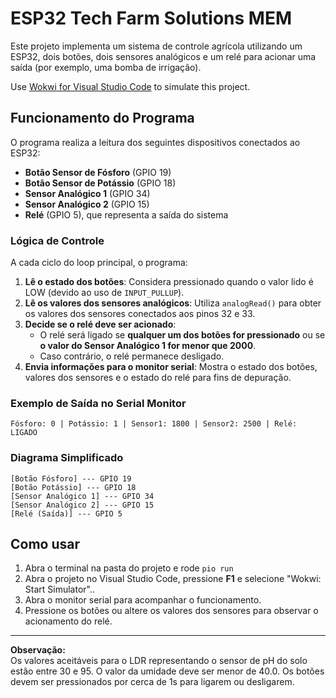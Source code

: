 # ESP32 Tech Farm Solutions MEM

Este projeto implementa um sistema de controle agrícola utilizando um ESP32, dois botões, dois sensores analógicos e um relé para acionar uma saída (por exemplo, uma bomba de irrigação).

Use [Wokwi for Visual Studio Code](https://marketplace.visualstudio.com/items?itemName=wokwi.wokwi-vscode) to simulate this project.

## Funcionamento do Programa

O programa realiza a leitura dos seguintes dispositivos conectados ao ESP32:

- **Botão Sensor de Fósforo** (GPIO 19)
- **Botão Sensor de Potássio** (GPIO 18)
- **Sensor Analógico 1** (GPIO 34)
- **Sensor Analógico 2** (GPIO 15)
- **Relé** (GPIO 5), que representa a saída do sistema

### Lógica de Controle

A cada ciclo do loop principal, o programa:

1. **Lê o estado dos botões**: Considera pressionado quando o valor lido é LOW (devido ao uso de `INPUT_PULLUP`).
2. **Lê os valores dos sensores analógicos**: Utiliza `analogRead()` para obter os valores dos sensores conectados aos pinos 32 e 33.
3. **Decide se o relé deve ser acionado**:
   - O relé será ligado se **qualquer um dos botões for pressionado** ou se **o valor do Sensor Analógico 1 for menor que 2000**.
   - Caso contrário, o relé permanece desligado.
4. **Envia informações para o monitor serial**: Mostra o estado dos botões, valores dos sensores e o estado do relé para fins de depuração.

### Exemplo de Saída no Serial Monitor

```
Fósforo: 0 | Potássio: 1 | Sensor1: 1800 | Sensor2: 2500 | Relé: LIGADO
```

### Diagrama Simplificado

```
[Botão Fósforo] --- GPIO 19
[Botão Potássio] --- GPIO 18
[Sensor Analógico 1] --- GPIO 34
[Sensor Analógico 2] --- GPIO 15
[Relé (Saída)] --- GPIO 5
```

## Como usar

1. Abra o terminal na pasta do projeto e rode `pio run`
2. Abra o projeto no Visual Studio Code, pressione **F1** e selecione "Wokwi: Start Simulator"..
3. Abra o monitor serial para acompanhar o funcionamento.
4. Pressione os botões ou altere os valores dos sensores para observar o acionamento do relé.

---

**Observação:**  
Os valores aceitáveis para o LDR representando o sensor de pH do solo estão entre 30 e 95. O valor da umidade deve ser menor de 40.0. Os botões devem ser pressionados por cerca de 1s para ligarem ou desligarem.
